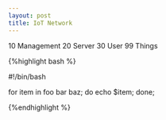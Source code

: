 ```yaml
---
layout: post
title: IoT Network
---
```


10 Management
20 Server
30 User
99 Things



{%highlight bash %}

#!/bin/bash

for item in foo bar baz;
	do echo $item;
	done;

{%endhighlight %}
